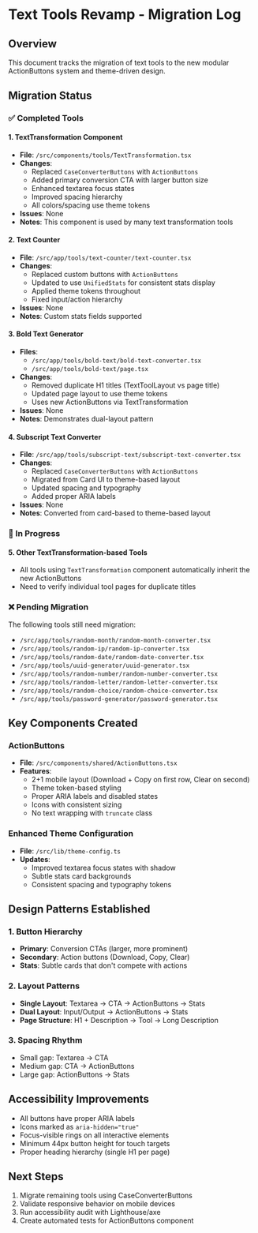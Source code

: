 # Text Tools Revamp - Migration Log

## Overview
This document tracks the migration of text tools to the new modular ActionButtons system and theme-driven design.

## Migration Status

### ✅ Completed Tools

#### 1. TextTransformation Component
- **File**: `/src/components/tools/TextTransformation.tsx`
- **Changes**:
  - Replaced `CaseConverterButtons` with `ActionButtons`
  - Added primary conversion CTA with larger button size
  - Enhanced textarea focus states
  - Improved spacing hierarchy
  - All colors/spacing use theme tokens
- **Issues**: None
- **Notes**: This component is used by many text transformation tools

#### 2. Text Counter
- **File**: `/src/app/tools/text-counter/text-counter.tsx`
- **Changes**:
  - Replaced custom buttons with `ActionButtons`
  - Updated to use `UnifiedStats` for consistent stats display
  - Applied theme tokens throughout
  - Fixed input/action hierarchy
- **Issues**: None
- **Notes**: Custom stats fields supported

#### 3. Bold Text Generator
- **Files**: 
  - `/src/app/tools/bold-text/bold-text-converter.tsx`
  - `/src/app/tools/bold-text/page.tsx`
- **Changes**:
  - Removed duplicate H1 titles (TextToolLayout vs page title)
  - Updated page layout to use theme tokens
  - Uses new ActionButtons via TextTransformation
- **Issues**: None
- **Notes**: Demonstrates dual-layout pattern

#### 4. Subscript Text Converter
- **File**: `/src/app/tools/subscript-text/subscript-text-converter.tsx`
- **Changes**:
  - Replaced `CaseConverterButtons` with `ActionButtons`
  - Migrated from Card UI to theme-based layout
  - Updated spacing and typography
  - Added proper ARIA labels
- **Issues**: None
- **Notes**: Converted from card-based to theme-based layout

### 🔄 In Progress

#### 5. Other TextTransformation-based Tools
- All tools using `TextTransformation` component automatically inherit the new ActionButtons
- Need to verify individual tool pages for duplicate titles

### ❌ Pending Migration

The following tools still need migration:
- `/src/app/tools/random-month/random-month-converter.tsx`
- `/src/app/tools/random-ip/random-ip-converter.tsx`
- `/src/app/tools/random-date/random-date-converter.tsx`
- `/src/app/tools/uuid-generator/uuid-generator.tsx`
- `/src/app/tools/random-number/random-number-converter.tsx`
- `/src/app/tools/random-letter/random-letter-converter.tsx`
- `/src/app/tools/random-choice/random-choice-converter.tsx`
- `/src/app/tools/password-generator/password-generator.tsx`

## Key Components Created

### ActionButtons
- **File**: `/src/components/shared/ActionButtons.tsx`
- **Features**:
  - 2+1 mobile layout (Download + Copy on first row, Clear on second)
  - Theme token-based styling
  - Proper ARIA labels and disabled states
  - Icons with consistent sizing
  - No text wrapping with `truncate` class

### Enhanced Theme Configuration
- **File**: `/src/lib/theme-config.ts`
- **Updates**:
  - Improved textarea focus states with shadow
  - Subtle stats card backgrounds
  - Consistent spacing and typography tokens

## Design Patterns Established

### 1. Button Hierarchy
- **Primary**: Conversion CTAs (larger, more prominent)
- **Secondary**: Action buttons (Download, Copy, Clear)
- **Stats**: Subtle cards that don't compete with actions

### 2. Layout Patterns
- **Single Layout**: Textarea → CTA → ActionButtons → Stats
- **Dual Layout**: Input/Output → ActionButtons → Stats
- **Page Structure**: H1 + Description → Tool → Long Description

### 3. Spacing Rhythm
- Small gap: Textarea → CTA
- Medium gap: CTA → ActionButtons
- Large gap: ActionButtons → Stats

## Accessibility Improvements
- All buttons have proper ARIA labels
- Icons marked as `aria-hidden="true"`
- Focus-visible rings on all interactive elements
- Minimum 44px button height for touch targets
- Proper heading hierarchy (single H1 per page)

## Next Steps
1. Migrate remaining tools using CaseConverterButtons
2. Validate responsive behavior on mobile devices
3. Run accessibility audit with Lighthouse/axe
4. Create automated tests for ActionButtons component